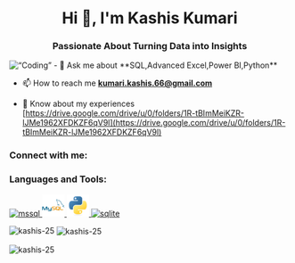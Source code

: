 <h1 align="center">Hi 👋, I'm Kashis Kumari</h1>
<h3 align="center">Passionate About Turning Data into Insights</h3>

<img align=“right” alt = “Coding” width= “400” src = "https://www.google.com/url?sa=i&url=https%3A%2F%2Fwww.pinterest.com%2Fpin%2Fdata-analytics-animation--311381761730704419%2F&psig=AOvVaw3k39iG_MZd9bZrQydSCpci&ust=1750697341315000&source=images&cd=vfe&opi=89978449&ved=0CBMQjRxqFwoTCJCM7fq9hY4DFQAAAAAdAAAAABBu">
- 💬 Ask me about **SQL,Advanced Excel,Power BI,Python**

- 📫 How to reach me **kumari.kashis.66@gmail.com**

- 📄 Know about my experiences [https://drive.google.com/drive/u/0/folders/1R-tBImMeiKZR-lJMe1962XFDKZF6qV9l](https://drive.google.com/drive/u/0/folders/1R-tBImMeiKZR-lJMe1962XFDKZF6qV9l)

<h3 align="left">Connect with me:</h3>
<p align="left">
</p>

<h3 align="left">Languages and Tools:</h3>
<p align="left"> <a href="https://www.microsoft.com/en-us/sql-server" target="_blank" rel="noreferrer"> <img src="https://www.svgrepo.com/show/303229/microsoft-sql-server-logo.svg" alt="mssql" width="40" height="40"/> </a> <a href="https://www.mysql.com/" target="_blank" rel="noreferrer"> <img src="https://raw.githubusercontent.com/devicons/devicon/master/icons/mysql/mysql-original-wordmark.svg" alt="mysql" width="40" height="40"/> </a> <a href="https://www.python.org" target="_blank" rel="noreferrer"> <img src="https://raw.githubusercontent.com/devicons/devicon/master/icons/python/python-original.svg" alt="python" width="40" height="40"/> </a> <a href="https://www.sqlite.org/" target="_blank" rel="noreferrer"> <img src="https://www.vectorlogo.zone/logos/sqlite/sqlite-icon.svg" alt="sqlite" width="40" height="40"/> </a> </p>

<p><img align="left" src="https://github-readme-stats.vercel.app/api/top-langs?username=kashis-25&show_icons=true&locale=en&layout=compact" alt="kashis-25" /></p>

<p>&nbsp;<img align="center" src="https://github-readme-stats.vercel.app/api?username=kashis-25&show_icons=true&locale=en" alt="kashis-25" /></p>

<p><img align="center" src="https://github-readme-streak-stats.herokuapp.com/?user=kashis-25&" alt="kashis-25" /></p>

